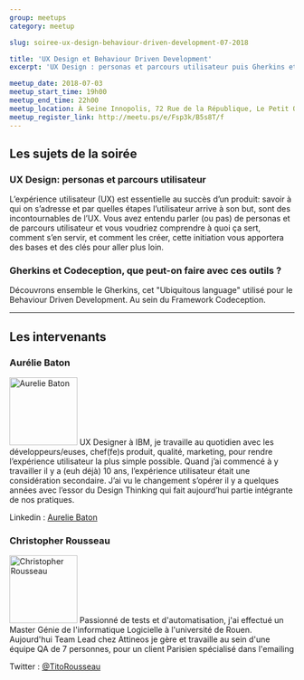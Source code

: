 ```yaml
---
group: meetups
category: meetup

slug: soiree-ux-design-behaviour-driven-development-07-2018

title: 'UX Design et Behaviour Driven Development'
excerpt: 'UX Design : personas et parcours utilisateur puis Gherkins et Codeception, que peut-on faire avec ces outils ?'

meetup_date: 2018-07-03
meetup_start_time: 19h00
meetup_end_time: 22h00
meetup_location: À Seine Innopolis, 72 Rue de la République, Le Petit Quevilly
meetup_register_link: http://meetu.ps/e/Fsp3k/B5s8T/f
---
```


## Les sujets de la soirée

### UX Design: personas et parcours utilisateur

L’expérience utilisateur (UX) est essentielle au succès d’un produit: savoir à qui on s’adresse et par quelles étapes l’utilisateur arrive à son but, sont des incontournables de l’UX.
Vous avez entendu parler (ou pas) de personas et de parcours utilisateur et vous voudriez comprendre à quoi ça sert, comment s’en servir, et comment les créer, cette initiation vous apportera des bases et des clés pour aller plus loin.

### Gherkins et Codeception, que peut-on faire avec ces outils ?

Découvrons ensemble le Gherkins, cet "Ubiquitous language" utilisé pour le Behaviour Driven Development. Au sein du Framework Codeception.

---

## Les intervenants

### Aurélie Baton

<img src="/images/meetups/speakers/aurelie-baton.jpg" alt="Aurelie Baton" width="120" class="alignleft" />
UX Designer à IBM, je travaille au quotidien avec les développeurs/euses, chef(fe)s produit, qualité, marketing, pour rendre l’expérience utilisateur la plus simple possible.
Quand j’ai commencé à y travailler il y a (euh déjà) 10 ans, l’expérience utilisateur était une considération secondaire. J’ai vu le changement s’opérer il y a quelques années avec l’essor du Design Thinking qui fait aujourd’hui partie intégrante de nos pratiques.

Linkedin : [Aurelie Baton](http://linkedin.com/in/aureliebaton)

### Christopher Rousseau

<img src="/images/meetups/speakers/christopher-rousseau.jpg" alt="Christopher Rousseau" width="120" class="alignleft" />
Passionné de tests et d'automatisation, j'ai effectué un Master Génie de l'informatique Logicielle à l'université de Rouen.
Aujourd'hui Team Lead chez Attineos je gère et travaille au sein d'une équipe QA de 7 personnes, pour un client Parisien spécialisé dans l'emailing

Twitter : [@TitoRousseau](https://twitter.com/TitoRousseau)
